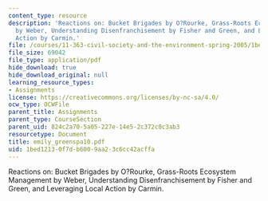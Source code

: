 ```yaml
---
content_type: resource
description: 'Reactions on: Bucket Brigades by O?Rourke, Grass-Roots Ecosystem Management
  by Weber, Understanding Disenfranchisement by Fisher and Green, and Leveraging Local
  Action by Carmin.'
file: /courses/11-363-civil-society-and-the-environment-spring-2005/1bed12130f7db6009aa23c6cc42acffa_emily_greenspa10.pdf
file_size: 69042
file_type: application/pdf
hide_download: true
hide_download_original: null
learning_resource_types:
- Assignments
license: https://creativecommons.org/licenses/by-nc-sa/4.0/
ocw_type: OCWFile
parent_title: Assignments
parent_type: CourseSection
parent_uid: 824c2a70-5a05-227e-14e5-2c372c0c3ab3
resourcetype: Document
title: emily_greenspa10.pdf
uid: 1bed1213-0f7d-b600-9aa2-3c6cc42acffa
---
```

Reactions on: Bucket Brigades by O?Rourke, Grass-Roots Ecosystem Management by Weber, Understanding Disenfranchisement by Fisher and Green, and Leveraging Local Action by Carmin.